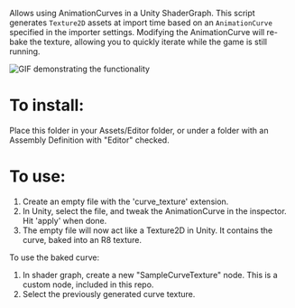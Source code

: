Allows using AnimationCurves in a Unity ShaderGraph. This script generates `Texture2D` assets at import time based on an `AnimationCurve` specified in the importer settings. Modifying the AnimationCurve will re-bake the texture, allowing you to quickly iterate while the game is still running. 

![GIF demonstrating the functionality](curve_changing_for_shaders.gif)

# To install:
Place this folder in your Assets/Editor folder, or under a folder with an Assembly Definition with "Editor" checked.

# To use:
1. Create an empty file with the 'curve_texture' extension. 
2. In Unity, select the file, and tweak the AnimationCurve in the inspector. Hit 'apply' when done.
3. The empty file will now act like a Texture2D in Unity. It contains the curve, baked into an R8 texture.

To use the baked curve:
1. In shader graph, create a new "SampleCurveTexture" node. This is a custom node, included in this repo.
2. Select the previously generated curve texture. 

